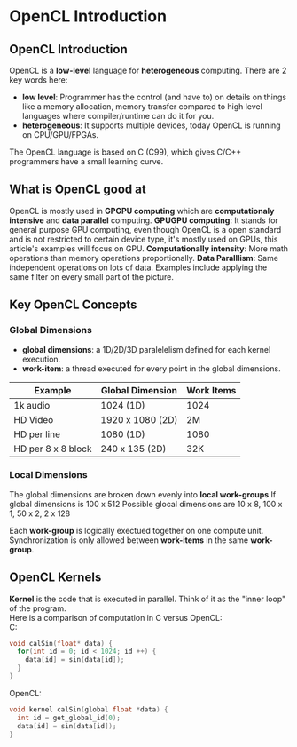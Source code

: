 # OpenCL Introduction

## OpenCL Introduction
OpenCL is a **low-level** language for **heterogeneous** computing. There are 2 key words here:
* **low level**: Programmer has the control (and have to) on details on things like a memory allocation, memory transfer compared to
high level languages where compiler/runtime can do it for you.
* **heterogeneous**: It supports multiple devices, today OpenCL is running on CPU/GPU/FPGAs.

The OpenCL language is based on C (C99), which gives C/C++ programmers have a small learning curve. 

## What is OpenCL good at
OpenCL is mostly used in **GPGPU computing** which are **computationaly intensive** and **data parallel** computing.
**GPUGPU computing**: It stands for general purpose GPU computing, even though OpenCL is a open standard and is not restricted to certain device
type, it's mostly used on GPUs, this article's examples will focus on GPU.
**Computationally intensity**: More math operations than memory operations proportionally.
**Data Paralllism**: Same independent operations on lots of data. Examples include applying the same filter on every small part of the picture. 

## Key OpenCL Concepts

### Global Dimensions
* **global dimensions**: a 1D/2D/3D paralelelism defined for each kernel execution.
* **work-item**: a thread executed for every point in the global dimensions.

| Example            | Global Dimension | Work Items |
|--------------------|------------------|------------|
| 1k audio           | 1024 (1D)        | 1024       |
| HD Video           | 1920 x 1080 (2D) | 2M         |
| HD per line        | 1080 (1D)        | 1080       |
| HD per 8 x 8 block | 240 x 135 (2D)   | 32K        |

### Local Dimensions
The global dimensions are broken down evenly into **local work-groups**
If global dimensions is 100 x 512
Possible glocal dimensions are 10 x 8, 100 x 1, 50 x 2, 2 x 128
  
Each **work-group** is logically exectued together on one compute unit.  
Synchronization is only allowed between **work-items** in the same **work-group**.

## OpenCL Kernels
**Kernel** is the code that is executed in parallel. Think of it as the "inner loop" of the program.  
Here is a comparison of computation in C versus OpenCL:  
C:  

```C
void calSin(float* data) {
  for(int id = 0; id < 1024; id ++) {
    data[id] = sin(data[id]);
  }
}
```
OpenCL:  
```C
void kernel calSin(global float *data) {
  int id = get_global_id(0);
  data[id] = sin(data[id]);
}
```







